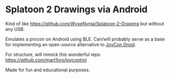 # Splatoon 2 Drawings via Android
Kind of like https://github.com/WyseNynja/Splatoon-2-Drawing but without any USB.

Emulates a procon on Android using BLE. Can/will probably serve as a base for implementing an open-source alternative to [JoyCon Droid](https://play.google.com/store/apps/details?id=com.rdapps.gamepad).

For structure, will mimick this wonderful repo https://github.com/mart1nro/joycontrol

Made for fun and educational purposes.
